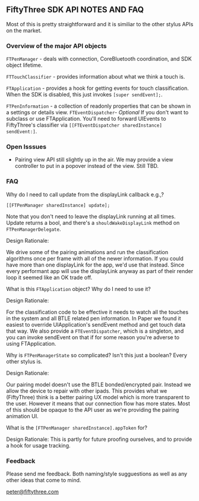 ## FiftyThree SDK API NOTES AND FAQ ##

Most of this is pretty straightforward and it is similiar to the other stylus APIs on the market.

### Overview of the major API objects ###

```FTPenManager``` - deals with connection, CoreBluetooth coordination, and SDK object lifetime. 

```FTTouchClassifier``` - provides information about what we think a touch is. 

```FTApplication``` - provides a hook for getting events for touch classification. When the SDK is disabled, this just invokes ```[super sendEvent];```.

```FTPenInformation``` - a collection of readonly properties that can be shown in a settings or details view.
```FTEventDispatcher```- *Optional*  If you don't want to subclass or use FTApplication. You'll need to forward UIEvents to FiftyThree's classifier via ```[[FTEventDispatcher sharedInstance] sendEvent:]```.

### Open Isssues ###

- Pairing view API still slightly up in the air. We may provide a view controller to put in a popover instead of the view. Still TBD. 

### FAQ ###

Why do I need to call update from the displayLink callback e.g.,?

```
[[FTPenManager sharedInstance] update];
```

Note that you don't need to leave the displayLink running at all times. Update returns a bool, and there's a ```shouldWakeDisplayLink``` method on ```FTPenManagerDelegate```.

Design Rationale:

We drive some of the pairing animations and run the classification algorithms
once per frame with all of the newer information. If you could have more than
one displayLink for the app, we'd use that instead. Since every performant app
will use the displayLink anyway as part of their render loop it seemed like an
OK trade off.

What is this ```FTApplication``` object? Why do I need to use it?

Design Rationale:

For the classification code to be effective it needs to watch all the
touches in the system and all BTLE related pen information. In Paper we found
it easiest to override UIApplication's sendEvent method and get touch data that
way. We also provide a ```FTEventDispatcher```, which is a singleton, and you can 
invoke sendEvent on that if for some reason you're adverse to using FTApplication.


Why is ```FTPenManagerState``` so complicated? Isn't this just a boolean? Every other stylus is.

Design Rationale:

Our pairing model doesn't use the BTLE bonded/encrypted pair. Instead we allow the device to repair with other ipads. This provides what we (FiftyThree) think is a better pairing UX model which is more transparent to the user. However it means that our connection flow has more states. Most of this should be opaque to the API user as we're providing the pairing animation UI. 

What is the ```[FTPenManager sharedInstance].appToken``` for? 

Design Rationale:
This is partly for future proofing ourselves, and to provide a hook for usage tracking.

### Feedback ###

Please send me feedback. Both naming/style sugguestions as well as any other
ideas that come to mind.

peter@fiftythree.com
